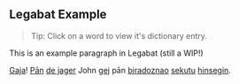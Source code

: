 ## Legabat Example
> Tip: Click on a word to view it's dictionary entry.

This is an example paragraph in Legabat (still a WIP!)

[Gaja](/dict/gaja)! [Pān](/dict/pān) [de jager](/dict/de-jager) John [gej](/dict/gej) pān [biradoznao](/dict/biradoznao) [sekutu](/dict/sekutu) [hinsegin](/dict/hinsegin).
